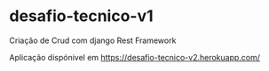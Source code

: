 # desafio-tecnico-v1
Criação de Crud com django Rest Framework

Aplicação dispónivel em https://desafio-tecnico-v2.herokuapp.com/
